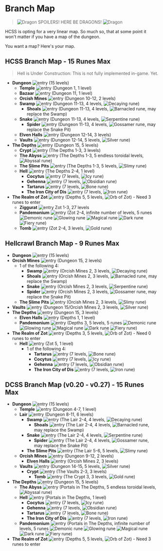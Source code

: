 # Branch Map

> ![Dragon](../source/rltiles/mon/dragons/fire_dragon.png) SPOILERS! HERE BE DRAGONS! ![Dragon](../source/rltiles/mon/dragons/fire_dragon.png)

HCSS is opting for a very linear map. So much so, that at some point it won't matter if you have a map of the dungeon.

You want a map? Here's your map.


## HCSS Branch Map - 15 Runes Max

> Hell is Under Construction: This is not fully implemented in-game. Yet.

* **Dungeon** ![entry](../source/rltiles/dngn/gateways/exit_dungeon.png) (15 levels)
  * **Temple** ![entry](../source/rltiles/dngn/gateways/enter_temple.png) (Dungeon 1, 1 level)
  * **Bazaar** ![entry](../source/rltiles/dngn/gateways/bazaar_portal.png) (Dungeon 11, 1 level)
  * **Orcish Mines** ![entry](../source/rltiles/dngn/gateways/enter_orc.png) (Dungeon 10-12, 2 levels)
  * **Swamp** ![entry](../source/rltiles/dngn/gateways/enter_swamp.png) (Dungeon 11-13, 4 levels, ![Decaying rune](../source/rltiles/item/misc/runes/rune_swamp.png))
    * **Shoals** ![entry](../source/rltiles/dngn/gateways/enter_shoals.png) (Dungeon 11-13, 4 levels, ![Barnacled rune](../source/rltiles/item/misc/runes/rune_shoals.png), may replace the Swamp)
  * **Snake** ![entry](../source/rltiles/dngn/gateways/enter_snake.png) (Dungeon 11-13, 4 levels, ![Serpentine rune](../source/rltiles/item/misc/runes/rune_snake.png))
    * **Spider** ![entry](../source/rltiles/dngn/gateways/enter_spider.png) (Dungeon 11-13, 4 levels, ![Gossamer rune](../source/rltiles/item/misc/runes/rune_spider.png), may replace the Snake Pit)
  * **Elven Halls** ![entry](../source/rltiles/dngn/gateways/enter_elf.png) (Dungeon 12-14, 3 levels)
  * **Vaults** ![entry](../source/rltiles/dngn/gateways/enter_vaults_closed.png) (Dungeon 12-14, 5 levels, ![Silver rune](../source/rltiles/item/misc/runes/rune_vaults.png))
* **The Depths** ![entry](../source/rltiles/dngn/gateways/enter_depths.png) (Dungeon 15, 5 levels)
  * **Crypt** ![entry](../source/rltiles/dngn/gateways/enter_crypt.png) (The Depths 1-3, 3 levels)
  * **The Abyss** ![entry](../source/rltiles/dngn/gateways/enter_abyss1.png) (The Depths 1-3, 5 endless toroidal levels, ![Abyssal rune](../source/rltiles/item/misc/runes/rune_abyss.png))
  * **The Slime Pits** ![entry](../source/rltiles/dngn/gateways/enter_slime.png) (The Depths 1-3, 5 levels, ![Slimy rune](../source/rltiles/item/misc/runes/rune_slime.png))
  * **Hell** ![entry](../source/rltiles/dngn/gateways/enter_hell1.png) (The Depths 2-4, 1 level)
    * **Cocytus** ![entry](../source/rltiles/dngn/gateways/enter_cocytus1.png) (7 levels, ![Icy rune](../source/rltiles/item/misc/runes/rune_cocytus.png))
    * **Gehenna** ![entry](../source/rltiles/dngn/gateways/enter_gehenna1.png) (7 levels, ![Obsidian rune](../source/rltiles/item/misc/runes/rune_gehenna.png))
    * **Tartarus** ![entry](../source/rltiles/dngn/gateways/enter_tartarus1.png) (7 levels, ![Bone rune](../source/rltiles/item/misc/runes/rune_tartarus.png))
    * **The Iron City of Dis** ![entry](../source/rltiles/dngn/gateways/enter_dis1.png) (7 levels, ![Iron rune](../source/rltiles/item/misc/runes/rune_dis.png))
* **The Realm of Zot** ![entry](../source/rltiles/dngn/gateways/enter_zot_closed.png) (Depths 5, 5 levels, ![Orb of Zot](../source/rltiles/item/misc/misc_orb.png)) - Need 3 runes to enter
  * **Ziggurat** ![entry](../source/rltiles/dngn/gateways/zig_portal.png) Zot 1-3, 27 levels
  * **Pandemonium** ![entry](../source/rltiles/dngn/gateways/enter_pandemonium.png) (Zot 2-4, infinite number of levels, 5 runes ![Demonic rune](../source/rltiles/item/misc/runes/rune_demonic_1.png) ![Glowing rune](../source/rltiles/item/misc/runes/rune_demonic_2.png) ![Magical rune](../source/rltiles/item/misc/runes/rune_demonic_3.png) ![Dark rune](../source/rltiles/item/misc/runes/rune_demonic_4.png) ![Fiery rune](../source/rltiles/item/misc/runes/rune_demonic_5.png))
  * **Tomb** ![entry](../source/rltiles/dngn/gateways/enter_tomb.png) (Zot 2-4, 3 levels, ![Gold rune](../source/rltiles/item/misc/runes/rune_tomb.png))


## Hellcrawl Branch Map - 9 Runes Max

* **Dungeon** ![entry](../source/rltiles/dngn/gateways/exit_dungeon.png) (15 levels)
* **Orcish Mines** ![entry](../source/rltiles/dngn/gateways/enter_orc.png) (Dungeon 15, 2 levels)
  * 1 of the following 4:
    * **Swamp** ![entry](../source/rltiles/dngn/gateways/enter_swamp.png) (Orcish Mines 2, 3 levels, ![Decaying rune](../source/rltiles/item/misc/runes/rune_swamp.png))
    * **Shoals** ![entry](../source/rltiles/dngn/gateways/enter_shoals.png) (Orcish Mines 2, 3 levels, ![Barnacled rune](../source/rltiles/item/misc/runes/rune_shoals.png), may replace the Swamp)
    * **Snake** ![entry](../source/rltiles/dngn/gateways/enter_snake.png) (Orcish Mines 2, 3 levels, ![Serpentine rune](../source/rltiles/item/misc/runes/rune_snake.png))
    * **Spider** ![entry](../source/rltiles/dngn/gateways/enter_spider.png) (Orcish Mines 2, 3 levels, ![Gossamer rune](../source/rltiles/item/misc/runes/rune_spider.png), may replace the Snake Pit)
  * **The Slime Pits** ![entry](../source/rltiles/dngn/gateways/enter_slime.png) (Orcish Mines 2, 3 levels, ![Slimy rune](../source/rltiles/item/misc/runes/rune_slime.png))
* **Vaults** ![entry](../source/rltiles/dngn/gateways/enter_vaults_closed.png) (Dungeon 15/Orcish Mines 2, 3 levels, ![Silver rune](../source/rltiles/item/misc/runes/rune_vaults.png))
* **The Depths** ![entry](../source/rltiles/dngn/gateways/enter_depths.png) (Dungeon 15, 3 levels)
  * **Elven Halls** ![entry](../source/rltiles/dngn/gateways/enter_elf.png) (Depths 1, 1 level)
  * **Pandemonium** ![entry](../source/rltiles/dngn/gateways/enter_pandemonium.png) (Depths 3, 5 levels, 5 runes ![Demonic rune](../source/rltiles/item/misc/runes/rune_demonic_1.png) ![Glowing rune](../source/rltiles/item/misc/runes/rune_demonic_2.png) ![Magical rune](../source/rltiles/item/misc/runes/rune_demonic_3.png) ![Dark rune](../source/rltiles/item/misc/runes/rune_demonic_4.png) ![Fiery rune](../source/rltiles/item/misc/runes/rune_demonic_5.png))
* **The Realm of Zot** ![entry](../source/rltiles/dngn/gateways/enter_zot_closed.png) (Depths 3, 5 levels, ![Orb of Zot](../source/rltiles/item/misc/misc_orb.png)) - Need 0 runes to enter
  * **Hell** ![entry](../source/rltiles/dngn/gateways/enter_hell1.png) (Zot 5, 1 level)
    * 1 of the following 4:
      * **Tartarus** ![entry](../source/rltiles/dngn/gateways/enter_tartarus1.png) (7 levels, ![Bone rune](../source/rltiles/item/misc/runes/rune_tartarus.png))
      * **Cocytus** ![entry](../source/rltiles/dngn/gateways/enter_cocytus1.png) (7 levels, ![Icy rune](../source/rltiles/item/misc/runes/rune_cocytus.png))
      * **Gehenna** ![entry](../source/rltiles/dngn/gateways/enter_gehenna1.png) (7 levels, ![Obsidian rune](../source/rltiles/item/misc/runes/rune_gehenna.png))
      * **The Iron City of Dis** ![entry](../source/rltiles/dngn/gateways/enter_dis1.png) (7 levels, ![Iron rune](../source/rltiles/item/misc/runes/rune_dis.png))


## DCSS Branch Map (v0.20 - v0.27) - 15 Runes Max

* **Dungeon** ![entry](../source/rltiles/dngn/gateways/exit_dungeon.png) (15 levels)
  * **Temple** ![entry](../source/rltiles/dngn/gateways/enter_temple.png) (Dungeon 4-7, 1 level)
  * **Lair** ![entry](../source/rltiles/dngn/gateways/enter_lair.png) (Dungeon 8-11, 6 levels)
    * **Swamp** ![entry](../source/rltiles/dngn/gateways/enter_swamp.png) (The Lair 2-4, 4 levels, ![Decaying rune](../source/rltiles/item/misc/runes/rune_swamp.png))
      * **Shoals** ![entry](../source/rltiles/dngn/gateways/enter_shoals.png) (The Lair 2-4, 4 levels, ![Barnacled rune](../source/rltiles/item/misc/runes/rune_shoals.png), may replace the Swamp)
    * **Snake** ![entry](../source/rltiles/dngn/gateways/enter_snake.png) (The Lair 2-4, 4 levels, ![Serpentine rune](../source/rltiles/item/misc/runes/rune_snake.png))
      * **Spider** ![entry](../source/rltiles/dngn/gateways/enter_spider.png) (The Lair 2-4, 4 levels, ![Gossamer rune](../source/rltiles/item/misc/runes/rune_spider.png), may replace the Snake Pit)
    * **The Slime Pits** ![entry](../source/rltiles/dngn/gateways/enter_slime.png) (The Lair 5-6, 5 levels, ![Slimy rune](../source/rltiles/item/misc/runes/rune_slime.png))
  * **Orcish Mines** ![entry](../source/rltiles/dngn/gateways/enter_orc.png) (Dungeon 9-12, 2 levels)
    * **Elven Halls** ![entry](../source/rltiles/dngn/gateways/enter_elf.png) (Orcish Mines 2, 3 levels)
  * **Vaults** ![entry](../source/rltiles/dngn/gateways/enter_vaults_closed.png) (Dungeon 14-15, 5 levels, ![Silver rune](../source/rltiles/item/misc/runes/rune_vaults.png))
    * **Crypt** ![entry](../source/rltiles/dngn/gateways/enter_crypt.png) (The Vaults 2-3, 3 levels)
      * **Tomb** ![entry](../source/rltiles/dngn/gateways/enter_tomb.png) (The Crypt 3, 3 levels, ![Gold rune](../source/rltiles/item/misc/runes/rune_tomb.png))
* **The Depths** ![entry](../source/rltiles/dngn/gateways/enter_depths.png) (Dungeon 15, 5 levels)
  * **The Abyss** ![entry](../source/rltiles/dngn/gateways/enter_abyss1.png) (Portals in The Depths, 5 endless toroidal levels, ![Abyssal rune](../source/rltiles/item/misc/runes/rune_abyss.png))
  * **Hell** ![entry](../source/rltiles/dngn/gateways/enter_hell1.png) (Portals in The Depths, 1 level)
    * **Cocytus** ![entry](../source/rltiles/dngn/gateways/enter_cocytus1.png) (7 levels, ![Icy rune](../source/rltiles/item/misc/runes/rune_cocytus.png))
    * **Gehenna** ![entry](../source/rltiles/dngn/gateways/enter_gehenna1.png) (7 levels, ![Obsidian rune](../source/rltiles/item/misc/runes/rune_gehenna.png))
    * **Tartarus** ![entry](../source/rltiles/dngn/gateways/enter_tartarus1.png) (7 levels, ![Bone rune](../source/rltiles/item/misc/runes/rune_tartarus.png))
    * **The Iron City of Dis** ![entry](../source/rltiles/dngn/gateways/enter_dis1.png) (7 levels, ![Iron rune](../source/rltiles/item/misc/runes/rune_dis.png))
  * **Pandemonium** ![entry](../source/rltiles/dngn/gateways/enter_pandemonium.png) (Portals in The Depths, infinite number of levels, 5 runes ![Demonic rune](../source/rltiles/item/misc/runes/rune_demonic_1.png) ![Glowing rune](../source/rltiles/item/misc/runes/rune_demonic_2.png) ![Magical rune](../source/rltiles/item/misc/runes/rune_demonic_3.png) ![Dark rune](../source/rltiles/item/misc/runes/rune_demonic_4.png) ![Fiery rune](../source/rltiles/item/misc/runes/rune_demonic_5.png))
* **The Realm of Zot** ![entry](../source/rltiles/dngn/gateways/enter_zot_closed.png) (Depths 5, 5 levels, ![Orb of Zot](../source/rltiles/item/misc/misc_orb.png)) - Need 3 runes to enter
